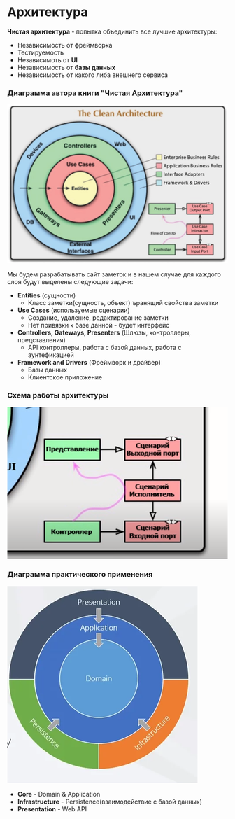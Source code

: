 # Архитектура 

**Чистая  архитектура** - попытка объединить все лучшие архитектуры:

+ Независимость от фреймворка 
+ Тестируемость
+ Независимоть от **UI**
+ Независимость от **базы данных**
+ Независимость от какого либа внешнего сервиса 

### Диаграмма автора книги "Чистая Архитектура"

![Ast text](ДиаграммаЧистаяАрхитектура.png)

Мы будем разрабатывать сайт заметок и в нашем случае для каждого слоя будут выделены следующие задачи:
+ **Entities** (сущности)
    + Класс заметки(сущность, объект) ъранящий свойства заметки
+ **Use Cases** (используемые сценарии)
    + Создание, удаление, редактирование заметки
    + Нет привязки к базе данной - будет интерфейс
+ **Controllers, Gateways, Presenters** (Шлюзы, контроллеры, представления)
    + API контроллеры, работа с базой данных, работа с аунтефикацией 
+ **Framework and Drivers** (Фреймворк и драйвер)
    + Базы данных
    + Клиентское приложение 
  
### Схема работы архитектуры
![Alt text](СхемаРаботыАрхитектуры.png)

### Диаграмма практического применения 
![Alt text](ДиаграммаПрактики.png)

+ **Core** - Domain & Application
+ **Infrastructure** - Persistence(взаимодействие с базой данных)
+ **Presentation** - Web API

